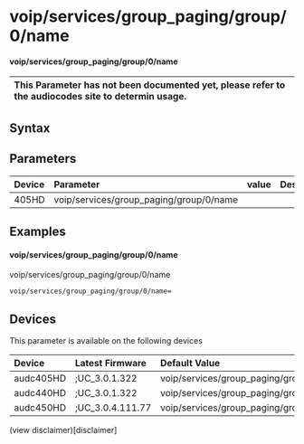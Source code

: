 ﻿---
description: voip/services/group_paging/group/0/name
search: false
---

# voip/services/group_paging/group/0/name

#### voip/services/group_paging/group/0/name


| This Parameter has not been documented yet, please refer to the audiocodes site to determin usage.  | 
| :--- |

## Syntax

## Parameters
|Device|Parameter|value|Description|
|:---|:---|:---|:---|
| 405HD | voip/services/group_paging/group/0/name |  |  |

## Examples
#### voip/services/group_paging/group/0/name

voip/services/group_paging/group/0/name

```
voip/services/group_paging/group/0/name=
```

## Devices
This parameter is available on the following devices

| Device | Latest Firmware | Default Value |
|:---|:---|:---|
| audc405HD | ;UC_3.0.1.322 | voip/services/group_paging/group/0/name= 
| audc440HD | ;UC_3.0.1.322 | voip/services/group_paging/group/0/name= 
| audc450HD | ;UC_3.0.4.111.77 | voip/services/group_paging/group/0/name= 

(view disclaimer)[disclaimer]

